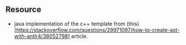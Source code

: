 ## Resource
* java implementation of the c++ template from (this)[https://stackoverflow.com/questions/29971097/how-to-create-ast-with-antlr4/38052798] article.

